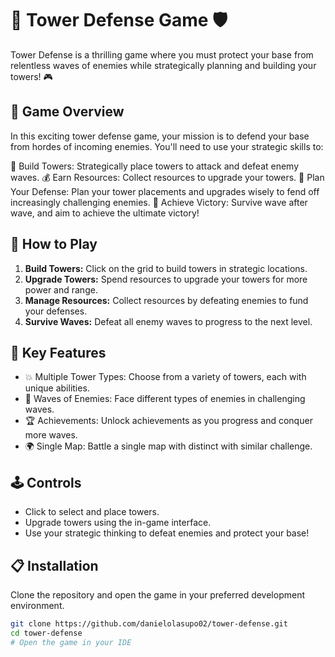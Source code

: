 # 🚀 Tower Defense Game 🛡️

Tower Defense is a thrilling game where you must protect your base from relentless waves of enemies while strategically planning and building your towers! 🎮

## 📖 Game Overview

In this exciting tower defense game, your mission is to defend your base from hordes of incoming enemies. You'll need to use your strategic skills to:

🏰 Build Towers: Strategically place towers to attack and defeat enemy waves.
💰 Earn Resources: Collect resources to upgrade your towers.
🔄 Plan Your Defense: Plan your tower placements and upgrades wisely to fend off increasingly challenging enemies.
🌟 Achieve Victory: Survive wave after wave, and aim to achieve the ultimate victory!

## 🔧 How to Play

1. **Build Towers:** Click on the grid to build towers in strategic locations.
2. **Upgrade Towers:** Spend resources to upgrade your towers for more power and range.
3. **Manage Resources:** Collect resources by defeating enemies to fund your defenses.
4. **Survive Waves:** Defeat all enemy waves to progress to the next level.

## 🎯 Key Features

- 💥 Multiple Tower Types: Choose from a variety of towers, each with unique abilities.
- 🌊 Waves of Enemies: Face different types of enemies in challenging waves.
- 🏆 Achievements: Unlock achievements as you progress and conquer more waves.
- 🌍 Single Map: Battle a single map with distinct with similar challenge.

## 🕹️ Controls

- Click to select and place towers.
- Upgrade towers using the in-game interface.
- Use your strategic thinking to defeat enemies and protect your base!

## 📋 Installation

Clone the repository and open the game in your preferred development environment.

```bash
git clone https://github.com/danielolasupo02/tower-defense.git
cd tower-defense
# Open the game in your IDE
```
